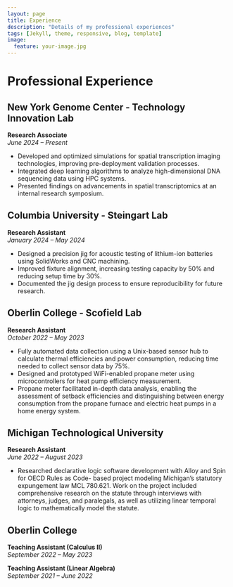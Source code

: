 ```yaml
---
layout: page
title: Experience
description: "Details of my professional experiences"
tags: [Jekyll, theme, responsive, blog, template]
image:
  feature: your-image.jpg
---
```


# Professional Experience

## New York Genome Center - Technology Innovation Lab  
**Research Associate**  
*June 2024 – Present*  
- Developed and optimized simulations for spatial transcription imaging technologies, improving pre-deployment validation processes.  
- Integrated deep learning algorithms to analyze high-dimensional DNA sequencing data using HPC systems.  
- Presented findings on advancements in spatial transcriptomics at an internal research symposium.

## Columbia University - Steingart Lab  
**Research Assistant**  
*January 2024 – May 2024*  
- Designed a precision jig for acoustic testing of lithium-ion batteries using SolidWorks and CNC machining.  
- Improved fixture alignment, increasing testing capacity by 50% and reducing setup time by 30%.  
- Documented the jig design process to ensure reproducibility for future research.

## Oberlin College - Scofield Lab  
**Research Assistant**  
*October 2022 – May 2023*  
- Fully automated data collection using a Unix-based sensor hub to calculate thermal efficiencies and power consumption, reducing time needed to collect sensor data by 75%.  
- Designed and prototyped WiFi-enabled propane meter using microcontrollers for heat pump efficiency measurement.  
- Propane meter facilitated in-depth data analysis, enabling the assessment of setback efficiencies and distinguishing between energy consumption from the propane furnace and electric heat pumps in a home energy system.

## Michigan Technological University  
**Research Assistant**  
*June 2022 – August 2023*  
- Researched declarative logic software development with Alloy and Spin for OECD Rules as Code- based project modeling Michigan’s statutory expungement law MCL 780.621. Work on the project included comprehensive research on the statute through interviews with attorneys, judges, and paralegals, as well as utilizing linear temporal logic to mathematically model the statute. 

## Oberlin College  
**Teaching Assistant (Calculus II)**  
*September 2022 – May 2023*

**Teaching Assistant (Linear Algebra)**  
*September 2021 – June 2022*
